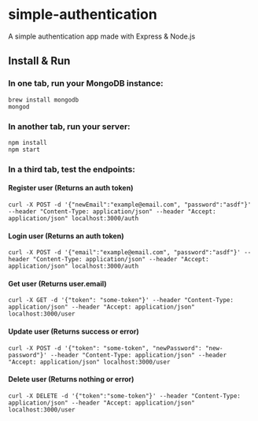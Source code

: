 # simple-authentication
A simple authentication app made with Express & Node.js

## Install & Run
### In one tab, run your MongoDB instance:
```
brew install mongodb
mongod
```
### In another tab, run your server:
```
npm install
npm start
```
### In a third tab, test the endpoints:
#### Register user (Returns an auth token)
```
curl -X POST -d '{"newEmail":"example@email.com", "password":"asdf"}' --header "Content-Type: application/json" --header "Accept: application/json" localhost:3000/auth
```
#### Login user (Returns an auth token)
```
curl -X POST -d '{"email":"example@email.com", "password":"asdf"}' --header "Content-Type: application/json" --header "Accept: application/json" localhost:3000/auth
```
#### Get user (Returns user.email)
```
curl -X GET -d '{"token": "some-token"}' --header "Content-Type: application/json" --header "Accept: application/json" localhost:3000/user
```
#### Update user (Returns success or error)
```
curl -X POST -d '{"token": "some-token", "newPassword": "new-password"}' --header "Content-Type: application/json" --header "Accept: application/json" localhost:3000/user
```
#### Delete user (Returns nothing or error)
```
curl -X DELETE -d '{"token":"some-token"}' --header "Content-Type: application/json" --header "Accept: application/json" localhost:3000/user
```
